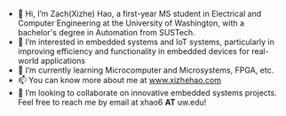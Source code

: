 - 👋 Hi, I’m Zach(Xizhe) Hao, a first-year MS student in Electrical and Computer Engineering at the University of Washington, with a bachelor's degree in Automation from SUSTech.
- 👀 I’m interested in embedded systems and IoT systems, particularly  in improving efficiency and functionality in embedded devices for real-world 
applications
- 🌱 I’m currently learning Microcomputer and Microsystems, FPGA, etc.
- 📫 You can know more about me at www.xizhehao.com
- 💞️ I’m looking to collaborate on innovative embedded systems projects. Feel free to reach me by email at xhao6 **AT** uw.edu!


<!---
Xizhe-Hao/Xizhe-Hao is a ✨ special ✨ repository because its `README.md` (this file) appears on your GitHub profile.
You can click the Preview link to take a look at your changes.
--->
